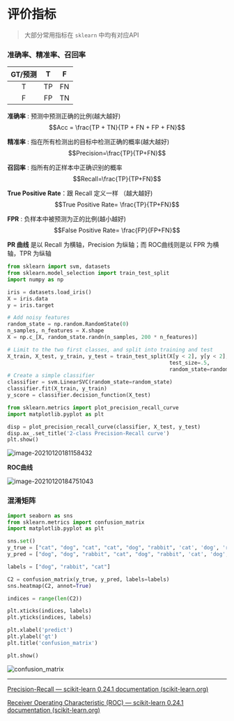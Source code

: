 # 评价指标

> 大部分常用指标在 `sklearn` 中均有对应API

### 准确率、精准率、召回率

| GT/预测 |  T   |  F   |
| :-----: | :--: | :--: |
|    T    |  TP  |  FN  |
|    F    |  FP  |  TN  |

**准确率** : 预测中预测正确的比例(越大越好) $$Acc = \frac{TP + TN}{TP + FN + FP + FN}$$

**精准率** : 指在所有检测出的目标中检测正确的概率(越大越好) $$Precision=\frac{TP}{TP+FN}$$

**召回率** : 指所有的正样本中正确识别的概率 $$Recall=\frac{TP}{TP+FN}$$

**True Positive Rate**：跟 Recall 定义一样 （越大越好) $$True Positive Rate= \frac{TP}{TP+FN}$$

**FPR** : 负样本中被预测为正的比例(越小越好) $$False Positive Rate= \frac{FP}{FP+FN}$$



**PR 曲线** 是以 Recall 为横轴，Precision 为纵轴；而 ROC曲线则是以 FPR 为横轴，TPR 为纵轴

```python
from sklearn import svm, datasets
from sklearn.model_selection import train_test_split
import numpy as np

iris = datasets.load_iris()
X = iris.data
y = iris.target

# Add noisy features
random_state = np.random.RandomState(0)
n_samples, n_features = X.shape
X = np.c_[X, random_state.randn(n_samples, 200 * n_features)]

# Limit to the two first classes, and split into training and test
X_train, X_test, y_train, y_test = train_test_split(X[y < 2], y[y < 2],
                                                    test_size=.5,
                                                    random_state=random_state)
# Create a simple classifier
classifier = svm.LinearSVC(random_state=random_state)
classifier.fit(X_train, y_train)
y_score = classifier.decision_function(X_test)

from sklearn.metrics import plot_precision_recall_curve
import matplotlib.pyplot as plt

disp = plot_precision_recall_curve(classifier, X_test, y_test)
disp.ax_.set_title('2-class Precision-Recall curve')
plt.show()
```

![image-20210120181158432](https://cdn.jsdelivr.net/gh/lblbk/picgo/work/20210120181205.png)

**ROC曲线**

![image-20210120184751043](https://cdn.jsdelivr.net/gh/lblbk/picgo/work/20210120184751.png)

### 混淆矩阵

```python
import seaborn as sns
from sklearn.metrics import confusion_matrix
import matplotlib.pyplot as plt

sns.set()
y_true = ["cat", "dog", "cat", "cat", "dog", "rabbit", 'cat', 'dog', 'rabbit']
y_pred = ["dog", "dog", "rabbit", "cat", "dog", "rabbit", 'cat', 'dog', 'rabbit']

labels = ["dog", "rabbit", "cat"]

C2 = confusion_matrix(y_true, y_pred, labels=labels)
sns.heatmap(C2, annot=True)

indices = range(len(C2))

plt.xticks(indices, labels)
plt.yticks(indices, labels)

plt.xlabel('predict')
plt.ylabel('gt')
plt.title('confusion_matrix')

plt.show()
```

![confusion_matrix](https://cdn.jsdelivr.net/gh/lblbk/picgo/work/20210118170351.jpeg)

***



[Precision-Recall — scikit-learn 0.24.1 documentation (scikit-learn.org)](https://scikit-learn.org/stable/auto_examples/model_selection/plot_precision_recall.html)

[Receiver Operating Characteristic (ROC) — scikit-learn 0.24.1 documentation (scikit-learn.org)](https://scikit-learn.org/stable/auto_examples/model_selection/plot_roc.html#sphx-glr-auto-examples-model-selection-plot-roc-py)


